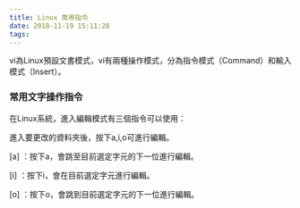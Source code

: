 ```yaml
---
title: Linux 常用指令
date: 2018-11-19 15:11:28
tags:
---
```


vi為Linux預設文書模式，vi有兩種操作模式，分為指令模式（Command）和輸入模式（Insert）。

### 常用文字操作指令

在Linux系統，進入編輯模式有三個指令可以使用：

進入要更改的資料夾後，按下a,i,o可進行編輯。

[a] ：按下a，會跳至目前選定字元的下一位進行編輯。

[i] ：按下i，會在目前選定字元進行編輯。

[o] ：按下o，會跳到目前選定字元的下一位進行編輯。


